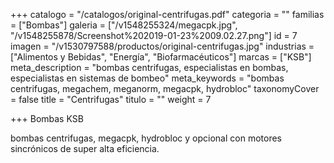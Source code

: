 +++
catalogo = "/catalogos/original-centrifugas.pdf"
categoria = ""
familias = ["Bombas"]
galeria = ["/v1548255324/megacpk.jpg", "/v1548255878/Screenshot%202019-01-23%2009.02.27.png"]
id = 7
imagen = "/v1530797588/productos/original-centrifugas.jpg"
industrias = ["Alimentos y Bebidas", "Energía", "Biofarmacéuticos"]
marcas = ["KSB"]
meta_description = "bombas centrifugas, especialistas en bombas, especialistas en sistemas de bombeo"
meta_keywords = "bombas centrifugas, megachem, meganorm, megacpk, hydrobloc"
taxonomyCover = false
title = "Centrifugas"
titulo = ""
weight = 7

+++
Bombas KSB 

bombas centrifugas, megacpk, hydrobloc y opcional con motores sincrónicos de super alta eficiencia.